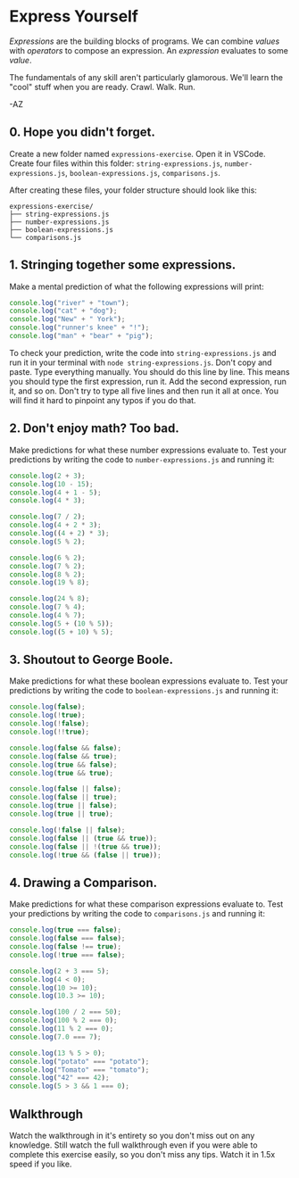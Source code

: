 # Express Yourself

_Expressions_ are the building blocks of programs. We can combine _values_ with _operators_ to
compose an expression. An _expression_ evaluates to some _value_.

The fundamentals of any skill aren't particularly glamorous. We'll learn the "cool" stuff when you
are ready. Crawl. Walk. Run.

-AZ

## 0. Hope you didn't forget.

Create a new folder named `expressions-exercise`. Open it in VSCode. Create four files within this
folder: `string-expressions.js`, `number-expressions.js`, `boolean-expressions.js`,
`comparisons.js`.

After creating these files, your folder structure should look like this:

```plaintext
expressions-exercise/
├── string-expressions.js
├── number-expressions.js
├── boolean-expressions.js
└── comparisons.js
```

## 1. Stringing together some expressions.

Make a mental prediction of what the following expressions will print:

```javascript
console.log("river" + "town");
console.log("cat" + "dog");
console.log("New" + " York");
console.log("runner's knee" + "!");
console.log("man" + "bear" + "pig");
```

To check your prediction, write the code into `string-expressions.js` and run it in your terminal
with `node string-expressions.js`. Don't copy and paste. Type everything manually. You should do
this line by line. This means you should type the first expression, run it. Add the second
expression, run it, and so on. Don't try to type all five lines and then run it all at once. You
will find it hard to pinpoint any typos if you do that.

## 2. Don't enjoy math? Too bad.

Make predictions for what these number expressions evaluate to. Test your predictions by writing the
code to `number-expressions.js` and running it:

```js
console.log(2 + 3);
console.log(10 - 15);
console.log(4 + 1 - 5);
console.log(4 * 3);

console.log(7 / 2);
console.log(4 + 2 * 3);
console.log((4 + 2) * 3);
console.log(5 % 2);

console.log(6 % 2);
console.log(7 % 2);
console.log(8 % 2);
console.log(19 % 8);

console.log(24 % 8);
console.log(7 % 4);
console.log(4 % 7);
console.log(5 + (10 % 5));
console.log((5 + 10) % 5);
```

## 3. Shoutout to George Boole.

Make predictions for what these boolean expressions evaluate to. Test your predictions by writing
the code to `boolean-expressions.js` and running it:

```js
console.log(false);
console.log(!true);
console.log(!false);
console.log(!!true);

console.log(false && false);
console.log(false && true);
console.log(true && false);
console.log(true && true);

console.log(false || false);
console.log(false || true);
console.log(true || false);
console.log(true || true);

console.log(!false || false);
console.log(false || (true && true));
console.log(false || !(true && true));
console.log(!true && (false || true));
```

## 4. Drawing a Comparison.

Make predictions for what these comparison expressions evaluate to. Test your predictions by writing
the code to `comparisons.js` and running it:

```js
console.log(true === false);
console.log(false === false);
console.log(false !== true);
console.log(!true === false);

console.log(2 + 3 === 5);
console.log(4 < 0);
console.log(10 >= 10);
console.log(10.3 >= 10);

console.log(100 / 2 === 50);
console.log(100 % 2 === 0);
console.log(11 % 2 === 0);
console.log(7.0 === 7);

console.log(13 % 5 > 0);
console.log("potato" === "potato");
console.log("Tomato" === "tomato");
console.log("42" === 42);
console.log(5 > 3 && 1 === 0);
```

## Walkthrough

Watch the walkthrough in it's entirety so you don't miss out on any knowledge. Still watch the full
walkthrough even if you were able to complete this exercise easily, so you don't miss any tips.
Watch it in 1.5x speed if you like.
